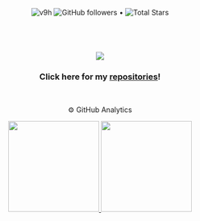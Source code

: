 

<p align="center">  
  <img src="https://komarev.com/ghpvc/?username=v9h" alt="v9h" />
  <img alt="GitHub followers" src="https://img.shields.io/github/followers/v9h?label=Followers&style=social"> •   
  <img src="https://img.shields.io/github/stars/v9h?label=Stars" alt="Total Stars">
</p>
<p align="center">  
 </p>




#


<br>


<p align="center">
  <a href="https://github.com/smir45/github-readme-streak-stats">
    <img src="https://github-readme-streak-stats.herokuapp.com/?user=v9h#version3"/>
  </a>
</p>

<h3 align="center">Click here for my <a href="https://github.com/v9h?tab=repositories">repositories</a>!</h3>




<br/>

<p align="center"> ⚙️ GitHub Analytics</p>

<p align="center">
<a href="https://github.com/v9h">
  <img height="180em" src="https://github-readme-stats-eight-theta.vercel.app/api?username=v9h&show_icons=true&theme=vue-light&include_all_commits=true&count_private=true" />
  <img height="180em" src="https://github-readme-stats-eight-theta.vercel.app/api/top-langs/?username=v9h&layout=compact&exclude_lang=java+r&theme=vue-light" />
</a>
</p>

